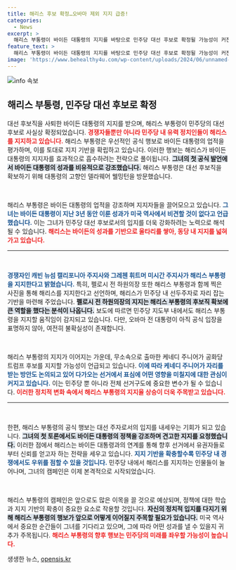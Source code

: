 ```yaml
---
title: 해리스 후보 확정…오바마 제외 지지 급증!
categories:
  - News
excerpt: >
  해리스 부통령이 바이든 대통령의 지지를 바탕으로 민주당 대선 후보로 확정될 가능성이 커진 가운데, 유력 정치인들의 연쇄 지지 선언이 이어지고 있습니다. 오바마의 입장이 변수로 남아있는 상황에서 대선 경쟁의 양상이 새롭게 펼쳐질 전망입니다.
feature_text: >
  해리스 부통령이 바이든 대통령의 지지를 바탕으로 민주당 대선 후보로 확정될 가능성이 커진 가운데, 유력 정치인들의 연쇄 지지 선언이 이어지고 있습니다. 오바마의 입장이 변수로 남아있는 상황에서 대선 경쟁의 양상이 새롭게 펼쳐질 전망입니다.
image: 'https://www.behealthy4u.com/wp-content/uploads/2024/06/unnamed-file.png'
---
```


<p><img src="https://www.behealthy4u.com/wp-content/uploads/2024/06/unnamed-file.png" alt="info 속보" /></p>

<h2 data-ke-size="size26">해리스 부통령, 민주당 대선 후보로 확정</h2>

<p data-ke-size="size16">대선 후보직을 사퇴한 바이든 대통령의 지지를 받으며, 해리스 부통령이 민주당의 대선 후보로 사실상 확정되었습니다. <b><span style="color: #ee2323;">경쟁자들뿐만 아니라 민주당 내 유력 정치인들이 해리스를 지지하고 있습니다.</span></b> 해리스 부통령은 우선적인 공식 행보로 바이든 대통령의 업적을 평가하며, 이를 토대로 지지 기반을 확립하고 있습니다. 이러한 행보는 해리스가 바이든 대통령의 지지자를 효과적으로 흡수하려는 전략으로 풀이됩니다. <b><span style="background-color: #21538527;">그녀의 첫 공식 발언에서 바이든 대통령의 성과를 비유적으로 강조했습니다.</span></b> 해리스 부통령은 대선 후보직을 확보하기 위해 대통령의 고향인 델라웨어 웰밍턴을 방문했습니다.</p>

<p data-ke-size="size16">&nbsp;</p>

<p>해리스 부통령은 바이든 대통령의 업적을 강조하며 지지자들을 끌어모으고 있습니다. <b><span style="color: #1a5490;">그녀는 바이든 대통령이 지난 3년 동안 이룬 성과가 미국 역사에서 비견할 것이 없다고 언급했습니다.</span></b> 이는 그녀가 민주당 대선 후보로서의 입지를 더욱 강화하려는 노력으로 해석될 수 있습니다. <b><span style="color: #ee2323;">해리스는 바이든의 성과를 기반으로 울타리를 쌓아, 동당 내 지지를 넓혀가고 있습니다. </span></b></p>

<hr>

<p data-ke-size="size16">&nbsp;</p>

<p><b><span style="color: #1a5490;">경쟁자인 캐빈 뉴섬 캘리포니아 주지사와 그레첸 휘트머 미시간 주지사가 해리스 부통령을 지지한다고 밝혔습니다.</span></b> 특히, 펠로시 전 하원의장 또한 해리스 부통령과 함께 찍은 사진을 통해 해리스를 지지한다고 선언하며, 해리스가 민주당 내 선두주자로 자리 잡는 기반을 마련해 주었습니다. <b><span style="background-color: #21538527;">펠로시 전 하원의장의 지지는 해리스 부통령의 후보직 확보에 큰 역할을 했다는 분석이 나옵니다.</span></b> 보도에 따르면 민주당 지도부 내에서도 해리스 부통령을 지지할 움직임이 감지되고 있습니다. 다만, 오바마 전 대통령이 아직 공식 입장을 표명하지 않아, 여전히 불확실성이 존재합니다.</p></p>

<p data-ke-size="size16">&nbsp;</p>

<p>해리스 부통령의 지지가 이어지는 가운데, 무소속으로 출마한 케네디 주니어가 공화당 트럼프 후보를 지지할 가능성이 언급되고 있습니다. <b><span style="color: #1a5490;">이에 따라 케네디 주니어가 자리를 받는 방안도 논의되고 있어 다가오는 선거에서 표심에 어떤 영향을 미칠지에 대한 관심이 커지고 있습니다.</span></b> 이는 민주당 뿐 아니라 전체 선거구도에 중요한 변수가 될 수 있습니다. <b><span style="color: #ee2323;">이러한 정치적 변화 속에서 해리스 부통령의 지지율 상승이 더욱 주목받고 있습니다.</span></b></p>

<hr>

<p data-ke-size="size16">&nbsp;</p>

<p>한편, 해리스 부통령의 공식 행보는 대선 주자로서의 입지를 내세우는 기회가 되고 있습니다. <b><span style="background-color: #21538527;">그녀의 첫 토론에서도 바이든 대통령의 정책을 강조하며 견고한 지지를 요청했습니다.</span></b> 이러한 점에서 해리스는 바이든 대통령과의 연계를 통해 향후 선거에서 유권자들로부터 신뢰를 얻고자 하는 전략을 세우고 있습니다. <b><span style="color: #1a5490;">지지 기반을 확충할수록 민주당 내 경쟁에서도 우위를 점할 수 있을 것입니다.</span></b> 민주당 내에서 해리스를 지지하는 인물들이 늘어나며, 그녀의 캠페인은 이제 본격적으로 시작되었습니다.</p></p>

<p data-ke-size="size16">&nbsp;</p>

<p>해리스 부통령의 캠페인은 앞으로도 많은 이목을 끌 것으로 예상되며, 정책에 대한 학습과 지지 기반의 확충이 중요한 요소로 작용할 것입니다. <b><span style="background-color: #21538527;">자신의 정치적 입지를 다지기 위해 해리스 부통령의 행보가 앞으로 어떻게 이어질지 주목할 필요가 있습니다.</span></b> 미국 역사에서 중요한 순간들이 그녀를 기다리고 있으며, 그에 따라 어떤 성과를 낼 수 있을지 귀추가 주목됩니다. <b><span style="color: #ee2323;">해리스 부통령의 향후 행보는 민주당의 미래를 좌우할 가능성이 높습니다.</span></b></p>
생생한 뉴스, <a href="https://opensis.kr" rel="dofollow">opensis.kr</a>


